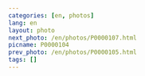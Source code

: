 ```yaml
---
categories: [en, photos]
lang: en
layout: photo
next_photo: /en/photos/P0000107.html
picname: P0000104
prev_photo: /en/photos/P0000105.html
tags: []
---
```

